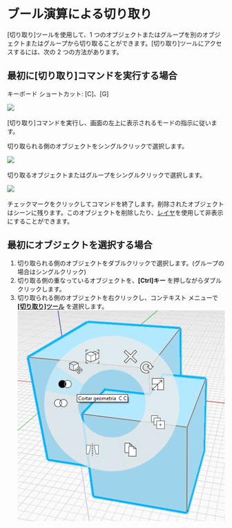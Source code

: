 # ブール演算による切り取り

[切り取り]ツールを使用して、1 つのオブジェクトまたはグループを別のオブジェクトまたはグループから切り取ることができます。[切り取り]ツールにアクセスするには、次の 2 つの方法があります。

## 最初に[切り取り]コマンドを実行する場合

キーボード ショートカット: [C]、[G]

![](../.gitbook/assets/cut\_tool.png)

[切り取り]コマンドを実行し、画面の左上に表示されるモードの指示に従います。

切り取られる側のオブジェクトをシングルクリックで選択します。

![](../.gitbook/assets/boolean\_cut.png)

切り取るオブジェクトまたはグループをシングルクリックで選択します。

![](../.gitbook/assets/boolean\_cut2.png)

チェックマークをクリックしてコマンドを終了します。削除されたオブジェクトはシーンに残ります。このオブジェクトを削除したり、[レイヤ](layers.md)を使用して非表示にすることができます。

## 最初にオブジェクトを選択する場合

1. 切り取られる側のオブジェクトをダブルクリックで選択します。(グループの場合はシングルクリック)
2. 切り取る側の重なっているオブジェクトを、**[Ctrl]キー** を押しながらダブル クリックします。
3. 切り取られる側のオブジェクトを右クリックし、コンテキスト メニューで[**[切り取り]ツール**](https://github.com/FormIt3D/autodesk-formit-360-windows-help/tree/c377e7b8a3b8e43e684321d0b7de867608d317a3/tool-library/boolean-operations.md) を選択します。\
![](<../.gitbook/assets/cut tool.png>)
